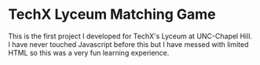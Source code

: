 # TechX Lyceum Matching Game

This is the first project I developed for TechX's Lyceum at UNC-Chapel Hill.
I have never touched Javascript before this but I have messed with limited HTML so this was a very fun learning experience.
